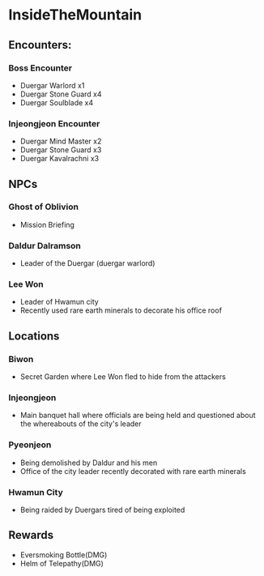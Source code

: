 # InsideTheMountain
## Encounters:
### Boss Encounter
- Duergar Warlord x1
- Duergar Stone Guard x4
- Duergar Soulblade x4
### Injeongjeon Encounter
- Duergar Mind Master x2
- Duergar Stone Guard x3
- Duergar Kavalrachni x3

## NPCs
### Ghost of Oblivion
- Mission Briefing
### Daldur Dalramson
- Leader of the Duergar (duergar warlord)
### Lee Won
- Leader of Hwamun city
- Recently used rare earth minerals to decorate his office roof
## Locations
### Biwon
- Secret Garden where Lee Won fled to hide from the attackers
### Injeongjeon
- Main banquet hall where officials are being held and questioned about the whereabouts of the city's leader
### Pyeonjeon
- Being demolished by Daldur and his men
- Office of the city leader recently decorated with rare earth minerals
### Hwamun City
- Being raided by Duergars tired of being exploited
## Rewards
- Eversmoking Bottle(DMG)
- Helm of Telepathy(DMG)
